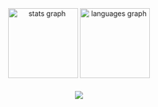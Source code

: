 <div align="center">
  <img src="https://github-readme-stats.vercel.app/api?username=sk1tliv&hide_title=false&hide_rank=false&show_icons=true&include_all_commits=true&count_private=true&disable_animations=false&theme=codeSTACKr&locale=en&hide_border=false" height="140" alt="stats graph"  />
  <img src="https://github-readme-stats.vercel.app/api/top-langs?username=sk1tliv&locale=en&hide_title=false&layout=compact&card_width=320&langs_count=10&theme=codeSTACKr&hide_border=false" height="140" alt="languages graph"  />
</div>

###


<div align="center">
  <img src="https://i.pinimg.com/736x/27/82/f9/2782f930fe6f9c911c19f0431da0eab5.jpg"  />
</div>

###
